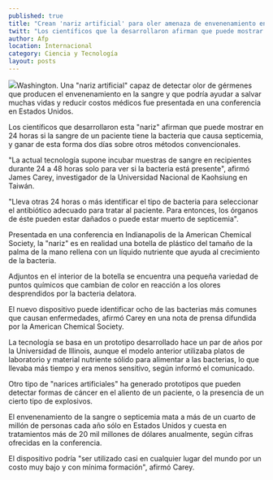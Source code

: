 ```yaml
---
published: true
title: "Crean 'nariz artificial' para oler amenaza de envenenamiento en la sangre"
twitt: "Los científicos que la desarrollaron afirman que puede mostrar en 24 horas si la sangre de un paciente tiene la bacteria que causa septicemia, y ganar de esta forma dos días sobre otros métodos."
author: Afp
location: Internacional
category: Ciencia y Tecnología
layout: posts
---
```


![](http://i.imgur.com/39WO8K1m.jpg)Washington. Una "nariz artificial" capaz de detectar olor de gérmenes que producen el envenenamiento en la sangre y que podría ayudar a salvar muchas vidas y reducir costos médicos fue presentada en una conferencia en Estados Unidos.

Los científicos que desarrollaron esta "nariz" afirman que puede mostrar en 24 horas si la sangre de un paciente tiene la bacteria que causa septicemia, y ganar de esta forma dos días sobre otros métodos convencionales.

"La actual tecnología supone incubar muestras de sangre en recipientes durante 24 a 48 horas solo para ver si la bacteria está presente", afirmó James Carey, investigador de la Universidad Nacional de Kaohsiung en Taiwán.

"Lleva otras 24 horas o más identificar el tipo de bacteria para seleccionar el antibiótico adecuado para tratar al paciente. Para entonces, los órganos de éste pueden estar dañados o puede estar muerto de septicemia".

Presentada en una conferencia en Indianapolis de la American Chemical Society, la "nariz" es en realidad una botella de plástico del tamaño de la palma de la mano rellena con un líquido nutriente que ayuda al crecimiento de la bacteria.

Adjuntos en el interior de la botella se encuentra una pequeña variedad de puntos químicos que cambian de color en reacción a los olores desprendidos por la bacteria delatora.

El nuevo dispositivo puede identificar ocho de las bacterias más comunes que causan enfermedades, afirmó Carey en una nota de prensa difundida por la American Chemical Society.

La tecnología se basa en un prototipo desarrollado hace un par de años por la Universidad de Illinois, aunque el modelo anterior utilizaba platos de laboratorio y material nutriente sólido para alimentar a las bacterias, lo que llevaba más tiempo y era menos sensitivo, según informó el comunicado.

Otro tipo de "narices artificiales" ha generado prototipos que pueden detectar formas de cáncer en el aliento de un paciente, o la presencia de un cierto tipo de explosivos.

El envenenamiento de la sangre o septicemia mata a más de un cuarto de millón de personas cada año sólo en Estados Unidos y cuesta en tratamientos más de 20 mil millones de dólares anualmente, según cifras ofrecidas en la conferencia.

El dispositivo podría "ser utilizado casi en cualquier lugar del mundo por un costo muy bajo y con mínima formación", afirmó Carey.
